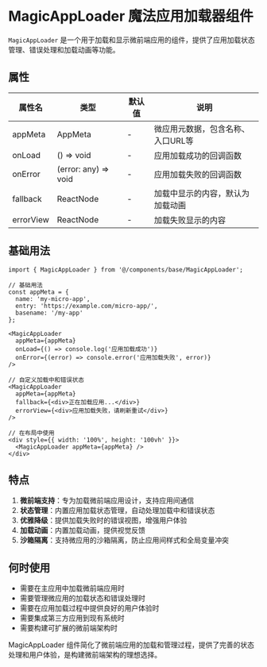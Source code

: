 # MagicAppLoader 魔法应用加载器组件

`MagicAppLoader` 是一个用于加载和显示微前端应用的组件，提供了应用加载状态管理、错误处理和加载动画等功能。

## 属性

| 属性名    | 类型                 | 默认值 | 说明                              |
| --------- | -------------------- | ------ | --------------------------------- |
| appMeta   | AppMeta              | -      | 微应用元数据，包含名称、入口URL等 |
| onLoad    | () => void           | -      | 应用加载成功的回调函数            |
| onError   | (error: any) => void | -      | 应用加载失败的回调函数            |
| fallback  | ReactNode            | -      | 加载中显示的内容，默认为加载动画  |
| errorView | ReactNode            | -      | 加载失败显示的内容                |

## 基础用法

```tsx
import { MagicAppLoader } from '@/components/base/MagicAppLoader';

// 基础用法
const appMeta = {
  name: 'my-micro-app',
  entry: 'https://example.com/micro-app/',
  basename: '/my-app'
};

<MagicAppLoader
  appMeta={appMeta}
  onLoad={() => console.log('应用加载成功')}
  onError={(error) => console.error('应用加载失败', error)}
/>

// 自定义加载中和错误状态
<MagicAppLoader
  appMeta={appMeta}
  fallback={<div>正在加载应用...</div>}
  errorView={<div>应用加载失败，请刷新重试</div>}
/>

// 在布局中使用
<div style={{ width: '100%', height: '100vh' }}>
  <MagicAppLoader appMeta={appMeta} />
</div>
```

## 特点

1. **微前端支持**：专为加载微前端应用设计，支持应用间通信
2. **状态管理**：内置应用加载状态管理，自动处理加载中和错误状态
3. **优雅降级**：提供加载失败时的错误视图，增强用户体验
4. **加载动画**：内置加载动画，提供视觉反馈
5. **沙箱隔离**：支持微应用的沙箱隔离，防止应用间样式和全局变量冲突

## 何时使用

-   需要在主应用中加载微前端应用时
-   需要管理微应用的加载状态和错误处理时
-   需要在应用加载过程中提供良好的用户体验时
-   需要集成第三方应用到现有系统时
-   需要构建可扩展的微前端架构时

MagicAppLoader 组件简化了微前端应用的加载和管理过程，提供了完善的状态处理和用户体验，是构建微前端架构的理想选择。

